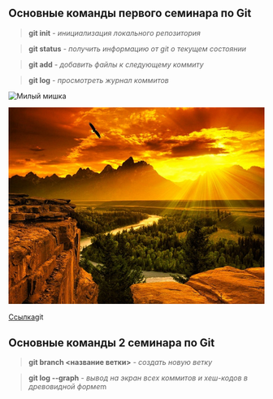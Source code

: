 ## Основные команды первого семинара по Git

> **git init** - *инициализация локального репозитория*

> **git status** - *получить информацию от git о текущем состоянии*

> **git add** - *добавить файлы к следующему коммиту*

> **git log** - *просмотреть журнал коммитов*

![Милый мишка](https://i.pinimg.com/originals/8a/de/fe/8adefe5af862b4f9cec286c6ee4722cb.jpg)

![Природа](image.jpg)

[Ссылка](https://gb.ru/education_new)git

## Основные команды 2 семинара по Git ##

> **git branch <название ветки>** - *создать новую ветку*

> **git log --graph** - *вывод на экран всех коммитов и хеш-кодов в древовидной форме*m